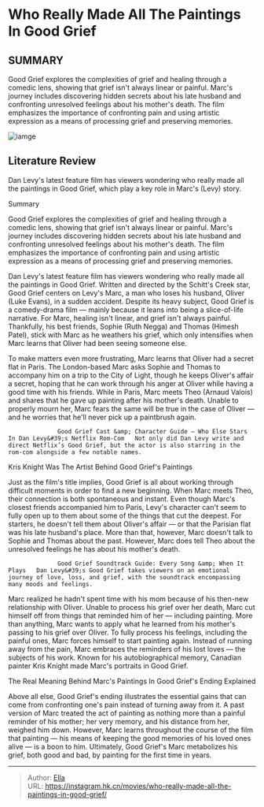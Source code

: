 # Who Really Made All The Paintings In Good Grief


## SUMMARY 



  Good Grief explores the complexities of grief and healing through a comedic lens, showing that grief isn&#39;t always linear or painful.   Marc&#39;s journey includes discovering hidden secrets about his late husband and confronting unresolved feelings about his mother&#39;s death.   The film emphasizes the importance of confronting pain and using artistic expression as a means of processing grief and preserving memories.  

![iamge](https://static1.srcdn.com/wordpress/wp-content/uploads/2024/01/dan-levy-as-marc-and-paintings-from-good-grief.jpg)

## Literature Review

Dan Levy&#39;s latest feature film has viewers wondering who really made all the paintings in Good Grief, which play a key role in Marc&#39;s (Levy) story.





Summary

  Good Grief explores the complexities of grief and healing through a comedic lens, showing that grief isn&#39;t always linear or painful.   Marc&#39;s journey includes discovering hidden secrets about his late husband and confronting unresolved feelings about his mother&#39;s death.   The film emphasizes the importance of confronting pain and using artistic expression as a means of processing grief and preserving memories.  







Dan Levy&#39;s latest feature film has viewers wondering who really made all the paintings in Good Grief. Written and directed by the Schitt&#39;s Creek star, Good Grief centers on Levy&#39;s Marc, a man who loses his husband, Oliver (Luke Evans), in a sudden accident. Despite its heavy subject, Good Grief is a comedy-drama film — mainly because it leans into being a slice-of-life narrative. For Marc, healing isn&#39;t linear, and grief isn&#39;t always painful. Thankfully, his best friends, Sophie (Ruth Negga) and Thomas (Himesh Patel), stick with Marc as he weathers his grief, which only intensifies when Marc learns that Oliver had been seeing someone else.

To make matters even more frustrating, Marc learns that Oliver had a secret flat in Paris. The London-based Marc asks Sophie and Thomas to accompany him on a trip to the City of Light, though he keeps Oliver&#39;s affair a secret, hoping that he can work through his anger at Oliver while having a good time with his friends. While in Paris, Marc meets Theo (Arnaud Valois) and shares that he gave up painting after his mother&#39;s death. Unable to properly mourn her, Marc fears the same will be true in the case of Oliver — and he worries that he&#39;ll never pick up a paintbrush again.




                  Good Grief Cast &amp; Character Guide – Who Else Stars In Dan Levy&#39;s Netflix Rom-Com   Not only did Dan Levy write and direct Netflix’s Good Grief, but the actor is also starring in the rom-com alongside a few notable names.   


 Kris Knight Was The Artist Behind Good Grief&#39;s Paintings 
          

Just as the film&#39;s title implies, Good Grief is all about working through difficult moments in order to find a new beginning. When Marc meets Theo, their connection is both spontaneous and instant. Even though Marc&#39;s closest friends accompanied him to Paris, Levy&#39;s character can&#39;t seem to fully open up to them about some of the things that cut the deepest. For starters, he doesn&#39;t tell them about Oliver&#39;s affair — or that the Parisian flat was his late husband&#39;s place. More than that, however, Marc doesn&#39;t talk to Sophie and Thomas about the past. However, Marc does tell Theo about the unresolved feelings he has about his mother&#39;s death.




                  Good Grief Soundtrack Guide: Every Song &amp; When It Plays   Dan Levy&#39;s Good Grief takes viewers on an emotional journey of love, loss, and grief, with the soundtrack encompassing many moods and feelings.   

Marc realized he hadn&#39;t spent time with his mom because of his then-new relationship with Oliver. Unable to process his grief over her death, Marc cut himself off from things that reminded him of her — including painting. More than anything, Marc wants to apply what he learned from his mother&#39;s passing to his grief over Oliver. To fully process his feelings, including the painful ones, Marc forces himself to start painting again. Instead of running away from the pain, Marc embraces the reminders of his lost loves — the subjects of his work. Known for his autobiographical memory, Canadian painter Kris Knight made Marc&#39;s portraits in Good Grief.



 The Real Meaning Behind Marc&#39;s Paintings In Good Grief&#39;s Ending Explained 
          




Above all else, Good Grief&#39;s ending illustrates the essential gains that can come from confronting one&#39;s pain instead of turning away from it. A past version of Marc treated the act of painting as nothing more than a painful reminder of his mother; her very memory, and his distance from her, weighed him down. However, Marc learns throughout the course of the film that painting — his means of keeping the good memories of his loved ones alive — is a boon to him. Ultimately, Good Grief&#39;s Marc metabolizes his grief, both good and bad, by painting for the first time in years.



---

> Author: [Ella](https://instagram.hk.cn/)  
> URL: https://instagram.hk.cn/movies/who-really-made-all-the-paintings-in-good-grief/  

